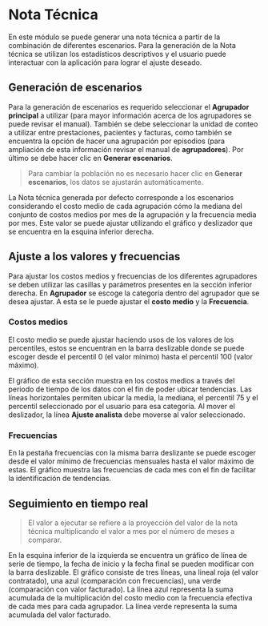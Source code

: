 # Nota Técnica

En este módulo se puede generar una nota técnica a partir de la combinación de
diferentes escenarios. Para la generación de la Nota técnica se utilizan los
estadísticos descriptivos y el usuario puede interactuar con la aplicación para
lograr el ajuste deseado.

## Generación de escenarios

Para la generación de escenarios es requerido seleccionar el **Agrupador
principal** a utilizar (para mayor información acerca de los agrupadores se
puede revisar el manual). También se debe seleccionar la unidad de conteo a
utilizar entre prestaciones, pacientes y facturas, como también se encuentra la
opción de hacer una agrupación por episodios (para ampliación de
esta información revisar el manual de **agrupadores**). Por último se debe hacer
clic en **Generar escenarios**.

> Para cambiar la población no es necesario hacer clic en **Generar
> escenarios**, los datos se ajustarán automáticamente.

La Nota técnica generada por defecto corresponde a los escenarios considerando
el costo medio de cada agrupación cómo la mediana del conjunto de costos medios
por mes de la agrupación y la frecuencia media por mes. Este valor se puede
ajustar utilizando el gráfico y deslizador que se encuentra en la esquina
inferior derecha.

## Ajuste a los valores y frecuencias

Para ajustar los costos medios y frecuencias de los diferentes agrupadores
se deben utilizar las casillas y parámetros presentes en la sección
inferior derecha. En **Agrupador** se escoge la categoría dentro del agrupador
que se desea ajustar. A esta se le puede ajustar el **costo medio** y la
**Frecuencia**.

### Costos medios

El costo medio se puede ajustar haciendo usos de los valores de los percentiles,
estos se encuentran en la barra deslizable donde se puede escoger desde el
percentil 0 (el valor mínimo) hasta el percentil 100 (valor máximo).

El gráfico de esta sección muestra en los costos medios a través del periodo de
tiempo de los datos con el fin de poder ubicar tendencias. Las líneas
horizontales permiten ubicar la media, la mediana, el percentil 75 y el
percentil seleccionado por el usuario para esa categoría. Al mover el
deslizador, la línea **Ajuste analista** debe moverse al valor seleccionado.

### Frecuencias

En la pestaña frecuencias con la misma barra deslizante se puede escoger desde
el valor mínimo de frecuencias mensuales hasta el valor máximo de estas. El
gráfico muestra las frecuencias de cada mes con el fin de facilitar la
identificación de tendencias.

## Seguimiento en tiempo real

> El valor a ejecutar se refiere a la proyección del valor de la nota técnica
> multiplicando el valor a mes por el número de meses a comparar.

En la esquina inferior de la izquierda se encuentra un gráfico de línea de serie
de tiempo, la fecha de inicio y la fecha final se pueden modificar con la barra
deslizable. El gráfico consiste de tres líneas, una lineal roja (el valor
contratado), una azul (comparación con frecuencias), una verde (comparación con
valor facturado). La línea azul representa la suma acumulada de la
multiplicación del costo medio con la frecuencia efectiva de cada mes para cada
agrupador. La línea verde representa la suma acumulada del valor facturado.
